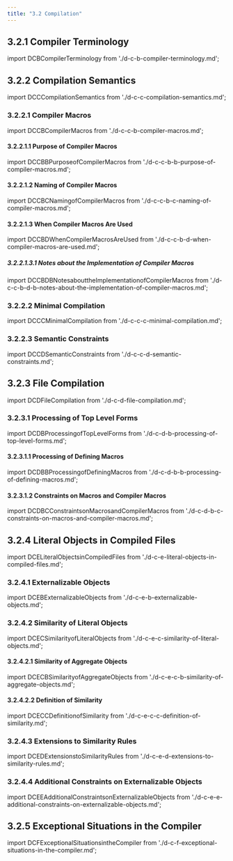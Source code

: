 ```yaml
---
title: "3.2 Compilation"
---
```


## 3.2.1 Compiler Terminology

import DCBCompilerTerminology from './d-c-b-compiler-terminology.md';
<DCBCompilerTerminology />
## 3.2.2 Compilation Semantics

import DCCCompilationSemantics from './d-c-c-compilation-semantics.md';
<DCCCompilationSemantics />
### 3.2.2.1 Compiler Macros

import DCCBCompilerMacros from './d-c-c-b-compiler-macros.md';
<DCCBCompilerMacros />
#### 3.2.2.1.1 Purpose of Compiler Macros

import DCCBBPurposeofCompilerMacros from './d-c-c-b-b-purpose-of-compiler-macros.md';
<DCCBBPurposeofCompilerMacros />
#### 3.2.2.1.2 Naming of Compiler Macros

import DCCBCNamingofCompilerMacros from './d-c-c-b-c-naming-of-compiler-macros.md';
<DCCBCNamingofCompilerMacros />
#### 3.2.2.1.3 When Compiler Macros Are Used

import DCCBDWhenCompilerMacrosAreUsed from './d-c-c-b-d-when-compiler-macros-are-used.md';
<DCCBDWhenCompilerMacrosAreUsed />
##### 3.2.2.1.3.1 Notes about the Implementation of Compiler Macros

import DCCBDBNotesabouttheImplementationofCompilerMacros from './d-c-c-b-d-b-notes-about-the-implementation-of-compiler-macros.md';
<DCCBDBNotesabouttheImplementationofCompilerMacros />
### 3.2.2.2 Minimal Compilation

import DCCCMinimalCompilation from './d-c-c-c-minimal-compilation.md';
<DCCCMinimalCompilation />
### 3.2.2.3 Semantic Constraints

import DCCDSemanticConstraints from './d-c-c-d-semantic-constraints.md';
<DCCDSemanticConstraints />
## 3.2.3 File Compilation

import DCDFileCompilation from './d-c-d-file-compilation.md';
<DCDFileCompilation />
### 3.2.3.1 Processing of Top Level Forms

import DCDBProcessingofTopLevelForms from './d-c-d-b-processing-of-top-level-forms.md';
<DCDBProcessingofTopLevelForms />
#### 3.2.3.1.1 Processing of Defining Macros

import DCDBBProcessingofDefiningMacros from './d-c-d-b-b-processing-of-defining-macros.md';
<DCDBBProcessingofDefiningMacros />
#### 3.2.3.1.2 Constraints on Macros and Compiler Macros

import DCDBCConstraintsonMacrosandCompilerMacros from './d-c-d-b-c-constraints-on-macros-and-compiler-macros.md';
<DCDBCConstraintsonMacrosandCompilerMacros />
## 3.2.4 Literal Objects in Compiled Files

import DCELiteralObjectsinCompiledFiles from './d-c-e-literal-objects-in-compiled-files.md';
<DCELiteralObjectsinCompiledFiles />
### 3.2.4.1 Externalizable Objects

import DCEBExternalizableObjects from './d-c-e-b-externalizable-objects.md';
<DCEBExternalizableObjects />
### 3.2.4.2 Similarity of Literal Objects

import DCECSimilarityofLiteralObjects from './d-c-e-c-similarity-of-literal-objects.md';
<DCECSimilarityofLiteralObjects />
#### 3.2.4.2.1 Similarity of Aggregate Objects

import DCECBSimilarityofAggregateObjects from './d-c-e-c-b-similarity-of-aggregate-objects.md';
<DCECBSimilarityofAggregateObjects />
#### 3.2.4.2.2 Definition of Similarity

import DCECCDefinitionofSimilarity from './d-c-e-c-c-definition-of-similarity.md';
<DCECCDefinitionofSimilarity />
### 3.2.4.3 Extensions to Similarity Rules

import DCEDExtensionstoSimilarityRules from './d-c-e-d-extensions-to-similarity-rules.md';
<DCEDExtensionstoSimilarityRules />
### 3.2.4.4 Additional Constraints on Externalizable Objects

import DCEEAdditionalConstraintsonExternalizableObjects from './d-c-e-e-additional-constraints-on-externalizable-objects.md';
<DCEEAdditionalConstraintsonExternalizableObjects />
## 3.2.5 Exceptional Situations in the Compiler

import DCFExceptionalSituationsintheCompiler from './d-c-f-exceptional-situations-in-the-compiler.md';
<DCFExceptionalSituationsintheCompiler />
